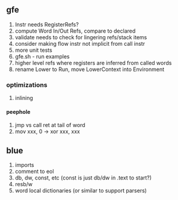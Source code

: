 ## gfe

1. Instr needs RegisterRefs?
1. compute Word In/Out Refs, compare to declared
1. validate needs to check for lingering refs/stack items
1. consider making flow instr not implicit from call instr
1. more unit tests
1. gfe.sh - run examples
1. higher level refs where registers are inferred from called words
1. rename Lower to Run, move LowerContext into Environment

### optimizations

1. inlining

#### peephole

1. jmp vs call ret at tail of word
1. mov xxx, 0 -> xor xxx, xxx

## blue

1. imports
1. comment to eol
1. db, dw, const, etc (const is just db/dw in .text to start?)
1. resb/w
1. word local dictionaries (or similar to support parsers)
